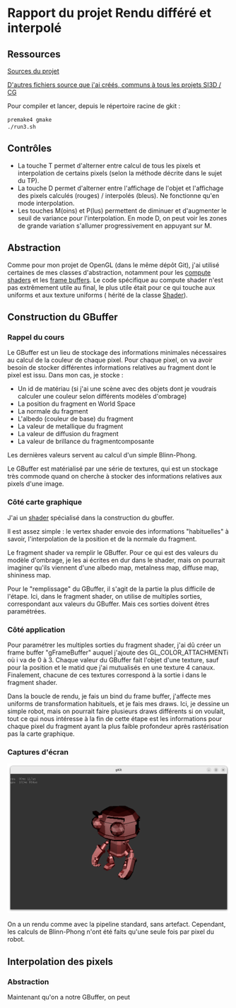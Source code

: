 # Rapport du projet Rendu différé et interpolé

## Ressources

[Sources du projet](https://github.com/Hypooxanthine/M2-SI3D-Rasterization/tree/master/TP_CG)

[D'autres fichiers source que j'ai créés, communs à tous les projets SI3D / CG](https://github.com/Hypooxanthine/M2-SI3D-Rasterization/tree/master/src/MyThings)

Pour compiler et lancer, depuis le répertoire racine de gkit : 
```shell
premake4 gmake
./run3.sh
```

## Contrôles

- La touche T permet d'alterner entre calcul de tous les pixels et interpolation de certains pixels (selon la méthode décrite dans le sujet du TP).
- La touche D permet d'alterner entre l'affichage de l'objet et l'affichage des pixels calculés (rouges) / interpolés (bleus). Ne fonctionne qu'en mode interpolation.
- Les touches M(oins) et P(lus) permettent de diminuer et d'augmenter le seuil de variance pour l'interpolation. En mode D, on peut voir les zones de grande variation s'allumer progressivement en appuyant sur M.

## Abstraction

Comme pour mon projet de OpenGL (dans le même dépôt Git), j'ai utilisé certaines de mes classes d'abstraction, notamment pour les [compute shaders](https://github.com/Hypooxanthine/M2-SI3D-Rasterization/blob/master/src/MyThings/ComputeShader.h) et les [frame buffers](https://github.com/Hypooxanthine/M2-SI3D-Rasterization/blob/master/src/MyThings/FrameBuffer.h). Le code spécifique au compute shader n'est pas extrêmement utile au final, le plus utile était pour ce qui touche aux uniforms et aux texture uniforms ( hérité de la classe [Shader](https://github.com/Hypooxanthine/M2-SI3D-Rasterization/blob/master/src/MyThings/Shader.h)).

## Construction du GBuffer

### Rappel du cours

Le GBuffer est un lieu de stockage des informations minimales nécessaires au calcul de la couleur de chaque pixel. Pour chaque pixel, on va avoir besoin de stocker différentes informations relatives au fragment dont le pixel est issu. Dans mon cas, je stocke :
- Un id de matériau (si j'ai une scène avec des objets dont je voudrais calculer une couleur selon différents modèles d'ombrage)
- La position du fragment en World Space
- La normale du fragment
- L'albedo (couleur de base) du fragment
- La valeur de metallique du fragment
- La valeur de diffusion du fragment
- La valeur de brillance du fragmentcomposante

Les dernières valeurs servent au calcul d'un simple Blinn-Phong.

Le GBuffer est matérialisé par une série de textures, qui est un stockage très commode quand on cherche à stocker des informations relatives aux pixels d'une image.

### Côté carte graphique

J'ai un [shader](https://github.com/Hypooxanthine/M2-SI3D-Rasterization/blob/master/TP_CG/shaders/gshader.glsl) spécialisé dans la construction du gbuffer.

Il est assez simple : le vertex shader envoie des informations "habituelles" à savoir, l'interpolation de la position et de la normale du fragment.

Le fragment shader va remplir le GBuffer. Pour ce qui est des valeurs du modèle d'ombrage, je les ai écrites en dur dans le shader, mais on pourrait imaginer qu'ils viennent d'une albedo map, metalness map, diffuse map, shininess map.

Pour le "remplissage" du GBuffer, il s'agit de la partie la plus difficile de l'étape. Ici, dans le fragment shader, on utilise de multiples sorties, correspondant aux valeurs du GBuffer. Mais ces sorties doivent êtres paramétrées.

### Côté application

Pour paramétrer les multiples sorties du fragment shader, j'ai dû créer un frame buffer "gFrameBuffer" auquel j'ajoute des GL_COLOR_ATTACHMENTi où i va de 0 à 3. Chaque valeur du GBuffer fait l'objet d'une texture, sauf pour la position et le matid que j'ai mutualisés en une texture 4 canaux. Finalement, chacune de ces textures correspond à la sortie i dans le fragment shader.

Dans la boucle de rendu, je fais un bind du frame buffer, j'affecte mes uniforms de transformation habituels, et je fais mes draws. Ici, je dessine un simple robot, mais on pourrait faire plusieurs draws différents si on voulait, tout ce qui nous intéresse à la fin de cette étape est les informations pour chaque pixel du fragment ayant la plus faible profondeur après rastérisation pas la carte graphique.

### Captures d'écran

![screenshot](screenshots/robot_differe.png)

On a un rendu comme avec la pipeline standard, sans artefact. Cependant, les calculs de Blinn-Phong n'ont été faits qu'une seule fois par pixel du robot.

## Interpolation des pixels

### Abstraction

Maintenant qu'on a notre GBuffer, on peut 